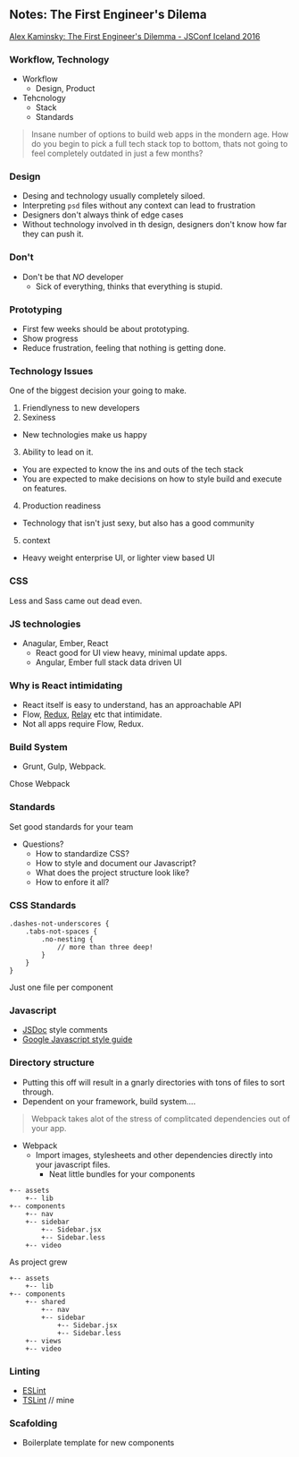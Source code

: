 ## Notes: The First Engineer's Dilema
[Alex Kaminsky: The First Engineer's Dilemma - JSConf Iceland 2016](https://www.youtube.com/watch?v=w-CSrRquNGI&list=PL37ZVnwpeshGtbb-i7WJqtxZhoe5AGIw4&index=7)

### Workflow, Technology

* Workflow
  * Design, Product
* Tehcnology
  * Stack
  * Standards

 > Insane number of options to build web apps in the mondern age.
 > How do you begin to pick a full tech stack top to bottom, thats not going to feel completely outdated in just a few months?

### Design

* Desing and technology usually completely siloed.
* Interpreting `psd` files without any context can lead to frustration
* Designers don't always think of edge cases
* Without technology involved in th design, designers don't know how far they can push it.

### Don't

* Don't be that *NO* developer
  * Sick of everything, thinks that everything is stupid.

### Prototyping

* First few weeks should be about prototyping.
* Show progress
* Reduce frustration, feeling that nothing is getting done.

### Technology Issues

One of the biggest decision your going to make.

1. Friendlyness to new developers
2. Sexiness
  * New technologies make us happy
3.  Ability to lead on it.
  * You are expected to know the ins and outs of the tech stack
  * You are expected to make decisions on how to style build and execute on features.
4. Production readiness
  * Technology that isn't just sexy, but also has a good community
5. context
  * Heavy weight enterprise UI, or lighter view based UI

### CSS

Less and Sass came out dead even.

### JS technologies

* Anagular, Ember, React
  * React good for UI view heavy, minimal update apps.
  * Angular, Ember full stack data driven UI

### Why is React intimidating

* React itself is easy to understand, has an approachable API
* Flow, [Redux](https://github.com/reactjs/redux), [Relay](https://github.com/facebook/relay) etc that intimidate.
* Not all apps require Flow, Redux.

### Build System

* Grunt, Gulp, Webpack.

Chose Webpack

### Standards

Set good standards for your team

* Questions?
  * How to standardize CSS?
  * How to style and document our Javascript?
  * What does the project structure look like?
  * How to enfore it all?

### CSS Standards

```
.dashes-not-underscores {
    .tabs-not-spaces {
        .no-nesting {
            // more than three deep!
        }
    }
}
```

Just one file per component

### Javascript

* [JSDoc](http://usejsdoc.org/) style comments
* [Google Javascript style guide](https://google.github.io/styleguide/javascriptguide.xml)

### Directory structure

* Putting this off will result in a gnarly directories with tons of files to sort through.
* Dependent on your framework, build system....

> Webpack takes alot of the stress of complitcated dependencies out of your app.

* Webpack
  * Import images, stylesheets and other dependencies directly into your javascript files.
     * Neat little bundles for your components

```
+-- assets
    +-- lib
+-- components
    +-- nav
    +-- sidebar
        +-- Sidebar.jsx
        +-- Sidebar.less
    +-- video
```

As project grew

```
+-- assets
    +-- lib
+-- components
    +-- shared
        +-- nav
        +-- sidebar
            +-- Sidebar.jsx
            +-- Sidebar.less
    +-- views
    +-- video
```

### Linting

* [ESLint](https://github.com/eslint/eslint)
* [TSLint](https://github.com/palantir/tslint) // mine

### Scafolding

* Boilerplate template for new components






















